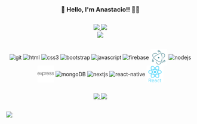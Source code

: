 

 ### <div align="center">👋 Hello, I'm Anastacio!! 👨‍💻 </div>

 ##

<div align="center"> 
  <a href="https://instagram.com/_menezess11" target="_blank">
    <img src="https://img.shields.io/badge/-Instagram-%23E4405F?style=for-the-badge&logo=instagram&logoColor=white" target="_blank">
  </a> 
   <a href="https://www.linkedin.com/in/anastacio-menezes-teixeira/" target="_blank">
     <img src="https://img.shields.io/badge/-LinkedIn-%230077B5?style=for-the-badge&logo=linkedin&logoColor=white" target="_blank">
  </a>
</div>

 <div align="center" style="display: inline_block"><img align="center"  src="https://raw.githubusercontent.com/MicaelliMedeiros/micaellimedeiros/master/image/computer-illustration.png"></div>


##



<div align="center" style="display: inline_block">
    <img align="center"  height="45" width="45" src="https://img.icons8.com/color/48/000000/git.png" alt="git"/>
    <img align="center"  height="45" width="45" src="https://img.icons8.com/color/48/000000/html-5--v1.png" alt="html"/>
    <img align="center"  height="45" width="45" src="https://img.icons8.com/color/48/000000/css3.png" alt="css3"/>
    <img align="center"  height="45" width="45" src="https://img.icons8.com/color/48/000000/bootstrap.png" alt="bootstrap"/>
    <img align="center"  height="45" width="45" src="https://img.icons8.com/color/48/000000/javascript--v1.png" alt="javascript"/>
    <img align="center"  height="45" width="45" src="https://img.icons8.com/color/48/000000/google-firebase-console.png" alt="firebase"/>
    <img align="center"  height="45" width="45" src="https://raw.githubusercontent.com/devicons/devicon/master/icons/electron/electron-original.svg" alt="electronjs"/>
    <img align="center"  height="45" width="45" src="https://img.icons8.com/color/48/000000/nodejs.png" alt="nodejs"/>
    <img align="center"  height="45" width="45" src="https://raw.githubusercontent.com/devicons/devicon/master/icons/express/express-original-wordmark.svg" alt="express"/>
    <img align="center"  height="45" width="45" src="https://img.icons8.com/color/48/000000/mongodb.png" alt="mongoDB"/>
    <img align="center"  height="45" width="45" src="https://img.icons8.com/color/48/000000/nextjs.png" alt="nextjs"/>
    <img align="center"  height="45" width="45" src="https://img.icons8.com/color/48/000000/react-native.png" alt="react-native"/>
    <img align="center"  height="45" width="45" src="https://raw.githubusercontent.com/devicons/devicon/master/icons/react/react-original-wordmark.svg" alt="react"/>
</div>


  
  ##

<div align="center">
  <a href="https://github.com/anastaciom">
  <img height="150em" src="https://github-readme-stats.vercel.app/api?username=anastaciom&show_icons=true&theme=nord&include_all_commits=true&count_private=true"/>
  <img height="150em" src="https://github-readme-stats.vercel.app/api/top-langs/?username=anastaciom&layout=compact&langs_count=7&theme=nord"/>
</div>

##  

  
  <img src= "https://activity-graph.herokuapp.com/graph?username=anastaciom&custom_title=Anastacio%20Menezes&theme=nord">
  

